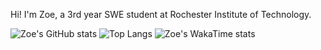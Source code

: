 Hi! I'm Zoe, a 3rd year SWE student at Rochester Institute of Technology.

![Zoe's GitHub stats](https://github-readme-stats.vercel.app/api?username=zizz-0&show_icons=true&hide=stars&bg_color=00000000&title_color=3fb1d4&text_color=70449c&hide_rank=true&ring_color=824db8&icon_color=3fb1d4&line_height=24)
![Top Langs](https://github-readme-stats.vercel.app/api/top-langs/?username=zizz-0&layout=compact&bg_color=00000000&title_color=3fb1d4&text_color=70449c&size_weight=0.5&count_weight=0.5)
![Zoe's WakaTime stats](https://github-readme-stats.vercel.app/api/wakatime?username=zizz0&title_color=3fb1d4&text_color=70449c&layout=compact&custom_title=Waka%20Time%20Stats%20Since%20Nov%2013,%202024&bg_color=00000000)
